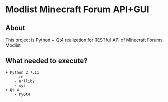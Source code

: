 Modlist Minecraft Forum API+GUI
===

About
---
This project is Python + Qt4 realization for RESTful API of Minecraft Forums Modlist

What needed to execute?
---
    + Python 2.7.11
        - re
        - urllib2
        - sys
    + Qt 4
        - PyQt4
